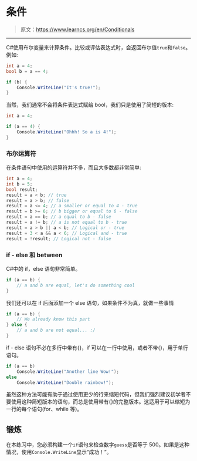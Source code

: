 # 条件

> 原文：<https://www.learncs.org/en/Conditionals>

* * *

C#使用布尔变量来计算条件。比较或评估表达式时，会返回布尔值`true`和`false`。例如:

```cs
int a = 4;
bool b = a == 4;

if (b) {
    Console.WriteLine("It's true!");
} 
```

当然，我们通常不会将条件表达式赋给 bool，我们只是使用了简短的版本:

```cs
int a = 4;

if (a == 4) {
    Console.WriteLine("Ohhh! So a is 4!");
} 
```

### 布尔运算符

在条件语句中使用的运算符并不多，而且大多数都非常简单:

```cs
int a = 4;
int b = 5;
bool result;
result = a < b; // true
result = a > b; // false
result = a <= 4; // a smaller or equal to 4 - true
result = b >= 6; // b bigger or equal to 6 - false
result = a == b; // a equal to b - false
result = a != b; // a is not equal to b - true
result = a > b || a < b; // Logical or - true
result = 3 < a && a < 6; // Logical and - true
result = !result; // Logical not - false 
```

### if - else 和 between

C#中的 if，else 语句非常简单。

```cs
if (a == b) {
    // a and b are equal, let's do something cool
} 
```

我们还可以在 if 后面添加一个 else 语句，如果条件不为真，就做一些事情

```cs
if (a == b) {
    // We already know this part
} else {
    // a and b are not equal... :/
} 
```

if - else 语句不必在多行中带有{}，if 可以在一行中使用，或者不带{}，用于单行语句。

```cs
if (a == b)
    Console.WriteLine("Another line Wow!");
else
    Console.WriteLine("Double rainbow!"); 
```

虽然这种方法可能有助于通过使用更少的行来缩短代码，但我们强烈建议初学者不要使用这种简短版本的语句，而总是使用带有{}的完整版本。这适用于可以缩短为一行的每个语句(for、while 等)。

## 锻炼

在本练习中，您必须构建一个`if`语句来检查数字`guess`是否等于 500。如果是这种情况，使用`Console.WriteLine`显示“成功！”。